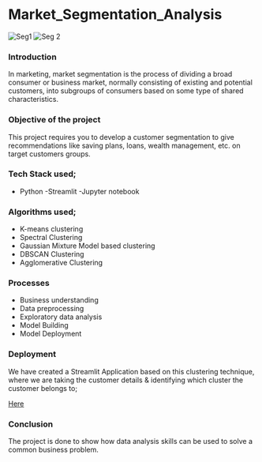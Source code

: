 # Market_Segmentation_Analysis

![Seg1](https://user-images.githubusercontent.com/106632234/192987129-0160f801-00c5-4eb8-8da4-9fa7216f3880.png)
![Seg 2](https://user-images.githubusercontent.com/106632234/192987216-07ac6055-97d8-4c34-9811-6a017875fa90.png)



### Introduction
In marketing, market segmentation is the process of dividing a broad consumer or business market, normally consisting of existing and potential customers, into subgroups of consumers based on some type of shared
characteristics.


### Objective of the project
This project requires you to develop a customer segmentation to give recommendations like saving plans, loans, wealth management, etc. on target customers groups.


### Tech Stack used;
- Python
-Streamlit
-Jupyter notebook

### Algorithms used;
- K-means clustering
- Spectral Clustering
- Gaussian Mixture Model based clustering
- DBSCAN Clustering
- Agglomerative Clustering

### Processes
- Business understanding
- Data preprocessing
- Exploratory data analysis
- Model Building
- Model Deployment

### Deployment
We have created a Streamlit Application based on this clustering technique, where we are taking the customer details & identifying which cluster the customer belongs to;

[Here](https://zarich12-market-segmentation-app-app-qbh2cr.streamlitapp.com/) 



### Conclusion
The project is done to show how data analysis skills can be used to solve a common business problem. 
